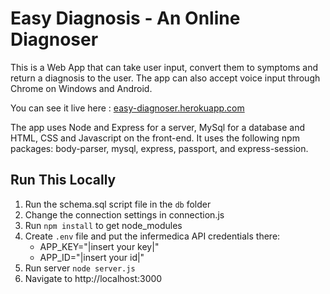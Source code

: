 # Easy Diagnosis - An Online Diagnoser 

This is a Web App that can take user input, convert them to symptoms and return a diagnosis to the user. The app can also accept voice input through Chrome on Windows and Android. 

You can see it live here : [easy-diagnoser.herokuapp.com](https://easy-diagnoser.herokuapp.com/)

The app uses Node and Express for a server, MySql for a database and HTML, CSS and Javascript on the front-end. It uses the following npm packages: body-parser, mysql, express, passport, and express-session.

## Run This Locally

1. Run the schema.sql script file in the `db` folder
2. Change the connection settings in connection.js
3. Run `npm install` to get node_modules
4. Create `.env` file and put the infermedica API credentials there:
	* APP_KEY="|insert your key|"
	* APP_ID="|insert your id|"
5. Run server `node server.js`
6. Navigate to http://localhost:3000 
